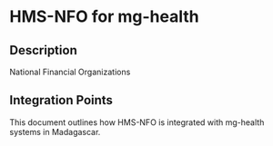 # HMS-NFO for mg-health

## Description

National Financial Organizations

## Integration Points

This document outlines how HMS-NFO is integrated with mg-health systems in Madagascar.
